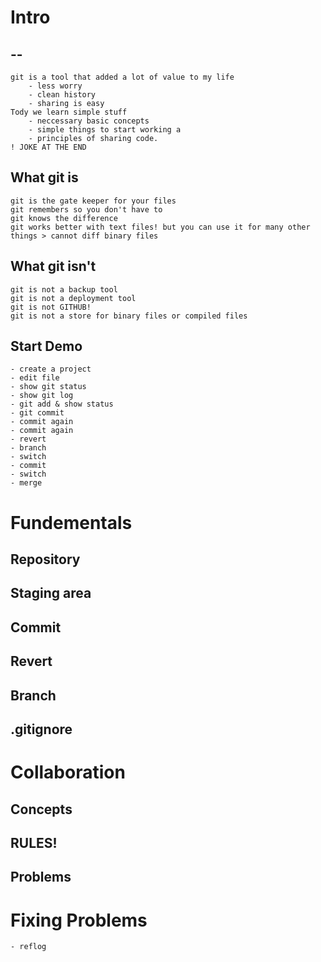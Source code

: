 # Intro
## --
    git is a tool that added a lot of value to my life
        - less worry
        - clean history
        - sharing is easy
    Tody we learn simple stuff
        - neccessary basic concepts
        - simple things to start working a
        - principles of sharing code.
    ! JOKE AT THE END
## What git is
    git is the gate keeper for your files
    git remembers so you don't have to
    git knows the difference
    git works better with text files! but you can use it for many other things > cannot diff binary files


## What git isn't
    git is not a backup tool
    git is not a deployment tool
    git is not GITHUB!
    git is not a store for binary files or compiled files

## Start Demo
    - create a project
    - edit file
    - show git status
    - show git log
    - git add & show status
    - git commit
    - commit again
    - commit again
    - revert
    - branch
    - switch
    - commit
    - switch
    - merge

# Fundementals
## Repository
## Staging area
## Commit
## Revert
## Branch
## .gitignore



# Collaboration
## Concepts
## RULES!
## Problems

# Fixing Problems
	- reflog




    



